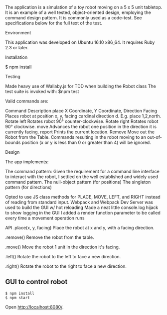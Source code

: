 The application is a simulation of a toy robot moving on a 5 x 5 unit tabletop. It is an example of a well tested, object-oriented design, employing the command design pattern. It is commonly used as a code-test. See specifications below for the full text of the test.

Environment

This application was developed on Ubuntu 16.10 x86_64. It requires Ruby 2.3 or later.

Installation

$ npm install

Testing

Made heavy use of Wallaby.js for TDD when building the Robot class
The test suite is invoked with:
$npm test

Valid commands are:

Command	Description
place X Coordinate, Y Coordinate, Direction Facing 	Places robot at position x, y, facing cardinal direction d. E.g. place 1,2,north.
Rotate left	Rotates robot 90° counter-clockwise.
Rotate right	Rotates robot 90° clockwise.
move	Advances the robot one position in the direction it is currently facing.
report	Prints the current location.
Remove Move out the Robot from the Table.
Commands resulting in the robot moving to an out-of-bounds position (x or y is less than 0 or greater than 4) will be ignored.

Design

The app implements:

The command pattern: Given the requirement for a command line interface to interact with the robot, I settled on the well established and widely used command pattern.
The null-object pattern (for positions)
The singleton pattern (for directions)

Opted to use JS class methods for PLACE, MOVE, LEFT, and RIGHT instead of reading from standard input.
Webpack and Webpack Dev Server was used to build the GUI w/ hot reloading
Made a neat little console.log hijack to show logging in the GUI
I added a render function parameter to be called every time a movement operation runs

API
.place(x, y, facing)
Place the robot at x and y, with a facing direction.

.remove()
Remove the robot from the table.

.move()
Move the robot 1 unit in the direction it's facing.

.left()
Rotate the robot to the left to face a new direction.

.right()
Rotate the robot to the right to face a new direction.

## GUI to control robot

```
$ npm install
$ npm start
```
Open <http://localhost:8080/>.

